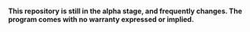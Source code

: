 #### This repository is still in the alpha stage, and frequently changes. The program comes with no warranty expressed or implied.
